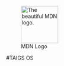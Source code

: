 <figure>
  <img
  src="https://user-images.githubusercontent.com/118853278/214390539-1a7e685f-67cc-437c-9736-9233c3a9752d.png"
  alt="The beautiful MDN logo."
   width = 100>
  <figcaption>MDN Logo</figcaption>
</figure>

#TAIGS OS
